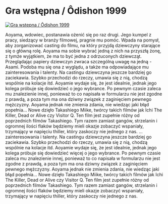 Gra wstępna / Ôdishon 1999 
=============
[![Gra wstępna / Ôdishon 1999 ](http://vidos.pl/images/player.gif)](http://vidos.pl/gra-wstepna-dishon-1999)

 Aoyama, wdowiec, postanawia ożenić się po raz drugi. Jego kumpel z pracy, siedzący w branży filmowej, pragnie mu pomóc. Wpada na pomysł, aby zorganizować casting do filmu, na który przyjdą dziewczyny starające się o główną rolę. Aoyama ma sobie wybrać jedną z nich na przyszłą żonę, z tymże wyjątkiem, że ma to być jedna z odrzuconych dziewcząt. Przeglądając papiery dziewczyn zwraca szczególną uwagę na jedną - Asami. Podoba mu się ona z wyglądu, a także ma odpowiadające mu zainteresowania i talenty. Na castingu dziewczyna jeszcze bardziej go zaciekawia. Szybko przechodzi do rzeczy, umawia się z nią, chodzą wspólnie na kolacje itd. Aoyamie wydaje się, że jest idealnie, jednak jego kolega próbuje się dowiedzieć  o jego wybrance. Po pewnym czasie zaleca mu znalezienie innej, ponieważ to co napisała w formularzu nie jest zgodne z prawdą, a poza tym ma ona dziwny związek z zaginięciem pewnego mężczyzny. Aoyama jednak nie zmienia zdania, nie wiedząc jaki błąd popełnia... Nowe dzięło Takashiego Miike, twórcy takich filmów jak Ichi The Killer, Dead or Alive czy Visitor Q. Ten film jest zupełnie różny od poprzednich filmów Takashiego. Tym razem zamiast gangów, strzelanin i ogromnej ilości flaków będziemy mieli okazje zobaczyć wspaniały, trzymający w napięciu thiller, który zaskoczy nie jednego z nas.  ... zainteresowania i talenty. Na castingu dziewczyna jeszcze bardziej go zaciekawia. Szybko przechodzi do rzeczy, umawia się z nią, chodzą wspólnie na kolacje itd. Aoyamie wydaje się, że jest idealnie, jednak jego kolega próbuje się dowiedzieć więcej o jego wybrance. Po pewnym czasie zaleca mu znalezienie innej, ponieważ to co napisała w formularzu nie jest zgodne z prawdą, a poza tym ma ona dziwny związek z zaginięciem pewnego mężczyzny. Aoyama jednak nie zmienia zdania, nie wiedząc jaki błąd popełnia... Nowe dzięło Takashiego Miike, twórcy takich filmów jak Ichi The Killer, Dead or Alive czy Visitor Q. Ten film jest zupełnie różny od poprzednich filmów Takashiego. Tym razem zamiast gangów, strzelanin i ogromnej ilości flaków będziemy mieli okazje zobaczyć wspaniały, trzymający w napięciu thiller, który zaskoczy nie jednego z nas.
